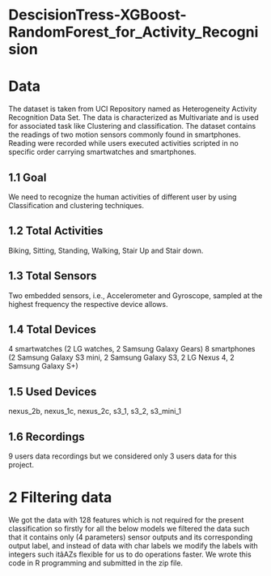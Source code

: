 # DescisionTress-XGBoost-RandomForest_for_Activity_Recognision
# Data
  
The dataset is taken from UCI Repository named as Heterogeneity Activity Recognition
Data Set. The data is characterized as Multivariate and is used for associated task like
Clustering and classification.
The dataset contains the readings of two motion sensors commonly found in smartphones.
Reading were recorded while users executed activities scripted in no specific
order carrying smartwatches and smartphones.

## 1.1 Goal
We need to recognize the human activities of different user by using Classification and
clustering techniques.

## 1.2 Total Activities
Biking, Sitting, Standing, Walking, Stair Up and Stair down.

## 1.3 Total Sensors
Two embedded sensors, i.e., Accelerometer and Gyroscope, sampled at the highest frequency
the respective device allows.

## 1.4 Total Devices
4 smartwatches (2 LG watches, 2 Samsung Galaxy Gears) 8 smartphones (2 Samsung
Galaxy S3 mini, 2 Samsung Galaxy S3, 2 LG Nexus 4, 2 Samsung Galaxy S+)

## 1.5 Used Devices
nexus_2b, nexus_1c, nexus_2c, s3_1, s3_2, s3_mini_1

## 1.6 Recordings
9 users data recordings but we considered only 3 users data for this project.

# 2 Filtering data
We got the data with 128 features which is not required for the present classification
so firstly for all the below models we filtered the data such that it contains only (4
parameters) sensor outputs and its corresponding output label, and instead of data with
char labels we modify the labels with integers such itâAZs flexible for us to do operations
faster. We wrote this code in R programming and submitted in the zip file.
